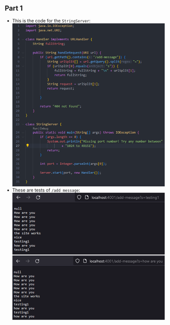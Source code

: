 ## Part 1
* This is the code for the `StringServer`:
  ![Image](StringServerScreenshot.png)
* These are tests of `/add message`:
  ![Image](add-message1.png)
  ![Image](add-message2.png)
